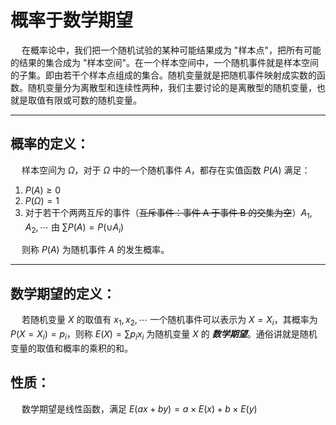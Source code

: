 # 概率于数学期望

&emsp; 在概率论中，我们把一个随机试验的某种可能结果成为 "样本点"，把所有可能的结果的集合成为 "样本空间"。在一个样本空间中，一个随机事件就是样本空间的子集。即由若干个样本点组成的集合。随机变量就是把随机事件映射成实数的函数。随机变量分为离散型和连续性两种，我们主要讨论的是离散型的随机变量，也就是取值有限或可数的随机变量。

----

## 概率的定义：
&emsp; 样本空间为 $\Omega$，对于 $\Omega$ 中的一个随机事件 $A$，都存在实值函数 $P(A)$ 满足：

1. $P(A) \geq 0$
2. $P(\Omega) = 1$
3. 对于若干个两两互斥的事件（~~互斥事件：事件 A 于事件 B 的交集为空~~）$A_1, A_2, \cdots$ 由 $\sum P(A) = P(\cup A_i)$

&emsp; 则称 $P(A)$ 为随机事件 $A$ 的发生概率。

----

## 数学期望的定义：
&emsp; 若随机变量 $X$ 的取值有 $x_1, x_2, \cdots$ 一个随机事件可以表示为 $X = X_i$，其概率为 $P(X = X_i) = p_i$，则称 $E(X) = \sum p_ix_i$ 为随机变量 $X$ 的 ***数学期望***。通俗讲就是随机变量的取值和概率的乘积的和。

## 性质：
&emsp; 数学期望是线性函数，满足 $E(ax+by) = a\times E(x) + b\times E(y)$